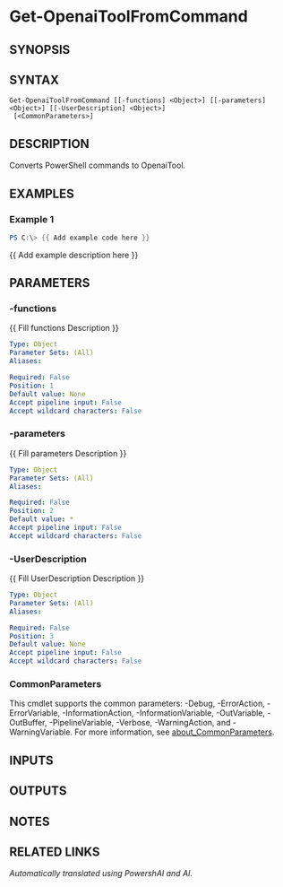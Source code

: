 ﻿---
external help file: powershai-help.xml
Module Name: powershai
online version:
schema: 2.0.0
---

# Get-OpenaiToolFromCommand

## SYNOPSIS

## SYNTAX

```
Get-OpenaiToolFromCommand [[-functions] <Object>] [[-parameters] <Object>] [[-UserDescription] <Object>]
 [<CommonParameters>]
```

## DESCRIPTION
Converts PowerShell commands to OpenaiTool.

## EXAMPLES

### Example 1
```powershell
PS C:\> {{ Add example code here }}
```

{{ Add example description here }}

## PARAMETERS

### -functions
{{ Fill functions Description }}

```yaml
Type: Object
Parameter Sets: (All)
Aliases:

Required: False
Position: 1
Default value: None
Accept pipeline input: False
Accept wildcard characters: False
```

### -parameters
{{ Fill parameters Description }}

```yaml
Type: Object
Parameter Sets: (All)
Aliases:

Required: False
Position: 2
Default value: *
Accept pipeline input: False
Accept wildcard characters: False
```

### -UserDescription
{{ Fill UserDescription Description }}

```yaml
Type: Object
Parameter Sets: (All)
Aliases:

Required: False
Position: 3
Default value: None
Accept pipeline input: False
Accept wildcard characters: False
```

### CommonParameters
This cmdlet supports the common parameters: -Debug, -ErrorAction, -ErrorVariable, -InformationAction, -InformationVariable, -OutVariable, -OutBuffer, -PipelineVariable, -Verbose, -WarningAction, and -WarningVariable. For more information, see [about_CommonParameters](http://go.microsoft.com/fwlink/?LinkID=113216).

## INPUTS

## OUTPUTS

## NOTES

## RELATED LINKS



<!--PowershaiAiDocBlockStart-->
_Automatically translated using PowershAI and AI._
<!--PowershaiAiDocBlockEnd-->
